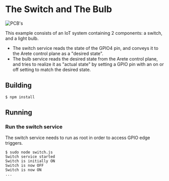 # The Switch and The Bulb

![PCB's](readme_intro.png)

This example consists of an IoT system containing 2 components: a switch, and a light bulb.

* The switch service reads the state of the GPIO4 pin, and conveys it to the Arete control plane as a "desired state".
* The bulb service reads the desired state from the Arete control plane, and tries to realize it as "actual state"
  by setting a GPIO pin with an on or off setting to match the desired state.

## Building

```shell
$ npm install
```

## Running

### Run the switch service

The switch service needs to run as root in order to access GPIO edge triggers.

```shell
$ sudo node switch.js 
Switch service started
Switch is initially ON
Switch is now OFF
Switch is now ON
...
```
